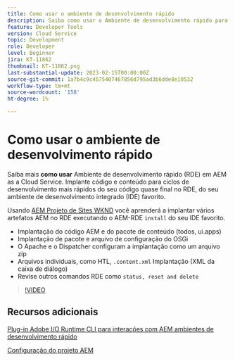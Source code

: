 ```yaml
---
title: Como usar o ambiente de desenvolvimento rápido
description: Saiba como usar o Ambiente de desenvolvimento rápido para implantar código e conteúdo do computador local.
feature: Developer Tools
version: Cloud Service
topic: Development
role: Developer
level: Beginner
jira: KT-11862
thumbnail: KT-11862.png
last-substantial-update: 2023-02-15T00:00:00Z
source-git-commit: 1a7b4c9c4575407467856d795ad3b6dde8e10532
workflow-type: tm+mt
source-wordcount: '158'
ht-degree: 1%

---
```



# Como usar o ambiente de desenvolvimento rápido

Saiba mais **como usar** Ambiente de desenvolvimento rápido (RDE) em AEM as a Cloud Service. Implante código e conteúdo para ciclos de desenvolvimento mais rápidos do seu código quase final no RDE, do seu ambiente de desenvolvimento integrado (IDE) favorito.

Usando [AEM Projeto de Sites WKND](https://github.com/adobe/aem-guides-wknd#aem-wknd-sites-project) você aprenderá a implantar vários artefatos AEM no RDE executando o AEM-RDE `install` do seu IDE favorito.

- Implantação do código AEM e do pacote de conteúdo (todos, ui.apps)
- Implantação de pacote e arquivo de configuração do OSGi
- O Apache e o Dispatcher configuram a implantação como um arquivo zip
- Arquivos individuais, como HTL, `.content.xml` Implantação (XML da caixa de diálogo)
- Revise outros comandos RDE como `status, reset and delete`

>[!VIDEO](https://video.tv.adobe.com/v/3415491/?quality=12&learn=on)

## Recursos adicionais

[Plug-in Adobe I/O Runtime CLI para interações com AEM ambientes de desenvolvimento rápido](https://github.com/adobe/aio-cli-plugin-aem-rde#aio-cli-plugin-aem-rde)

[Configuração do projeto AEM](https://experienceleague.adobe.com/docs/experience-manager-learn/getting-started-wknd-tutorial-develop/project-archetype/project-setup.html)
